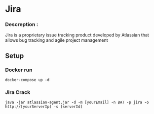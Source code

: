 # Jira

### Descreption :
Jira is a proprietary issue tracking product developed by Atlassian that allows bug tracking and agile project management

Setup
---

### Docker run
```
docker-compose up -d
```

### Jira Crack
```
java -jar atlassian-agent.jar -d -m [yourEmail] -n BAT -p jira -o http://[yourServerIp] -s [serverId]
```

